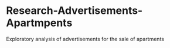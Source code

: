 # Research-Advertisements-Apartmpents
Exploratory analysis of advertisements for the sale of apartments
